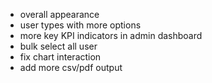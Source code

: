 - overall appearance
- user types with more options
- more key KPI indicators in admin dashboard
- bulk select all user
- fix chart interaction
- add more csv/pdf output